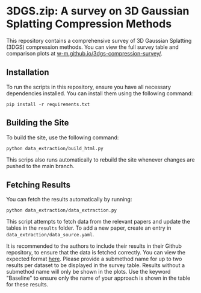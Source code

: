 # 3DGS.zip: A survey on 3D Gaussian Splatting Compression Methods
This repository contains a comprehensive survey of 3D Gaussian Splatting (3DGS) compression methods. You can view the full survey table and comparison plots at [w-m.github.io/3dgs-compression-survey/](https://w-m.github.io/3dgs-compression-survey/).

## Installation
To run the scripts in this repository, ensure you have all necessary dependencies installed. You can install them using the following command:

`pip install -r requirements.txt`

## Building the Site
To build the site, use the following command: 

`python data_extraction/build_html.py`

This scrips also runs automatically to rebuild the site whenever changes are pushed to the main branch.

## Fetching Results
You can fetch the results automatically by running: 

`python data_extraction/data_extraction.py`

This script attempts to fetch data from the relevant papers and update the tables in the `results` folder. To add a new paper, create an entry in `data_extraction/data_source.yaml`. 

It is recommended to the authors to include their results in their Github repository, to ensure that the data is fetched correctly. You can view the expected format [here](https://github.com/fraunhoferhhi/Self-Organizing-Gaussians/tree/main/results). Please provide a submethod name for up to two results per dataset to be displayed in the survey table. Results without a submethod name will only be shown in the plots. Use the keyword "Baseline" to ensure only the name of your approach is shown in the table for these results.